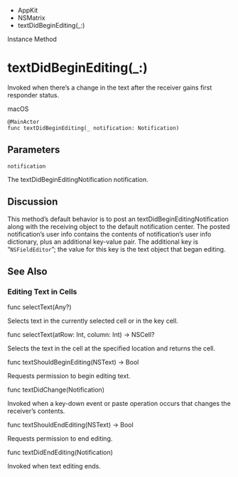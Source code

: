 

- AppKit
- NSMatrix
-  textDidBeginEditing(\_:) 

Instance Method

# textDidBeginEditing(\_:)

Invoked when there’s a change in the text after the receiver gains first responder status.

macOS

``` source
@MainActor
func textDidBeginEditing(_ notification: Notification)
```

## Parameters 

`notification`  

The textDidBeginEditingNotification notification.

## Discussion

This method’s default behavior is to post an textDidBeginEditingNotification along with the receiving object to the default notification center. The posted notification’s user info contains the contents of notification’s user info dictionary, plus an additional key-value pair. The additional key is “`NSFieldEditor`”; the value for this key is the text object that began editing.

## See Also

### Editing Text in Cells

func selectText(Any?)

Selects text in the currently selected cell or in the key cell.

func selectText(atRow: Int, column: Int) -> NSCell?

Selects the text in the cell at the specified location and returns the cell.

func textShouldBeginEditing(NSText) -> Bool

Requests permission to begin editing text.

func textDidChange(Notification)

Invoked when a key-down event or paste operation occurs that changes the receiver’s contents.

func textShouldEndEditing(NSText) -> Bool

Requests permission to end editing.

func textDidEndEditing(Notification)

Invoked when text editing ends.

